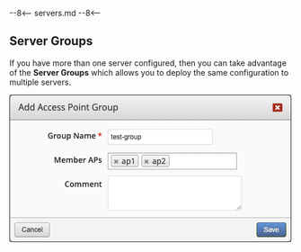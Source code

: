 --8<--
servers.md
--8<--

## Server Groups

If you have more than one server configured, then you can take advantage of the **Server Groups** which allows you to deploy the same configuration to multiple servers.

![Define Server Group](../../../images/modules/fmWifi/ServerGroup.png)

